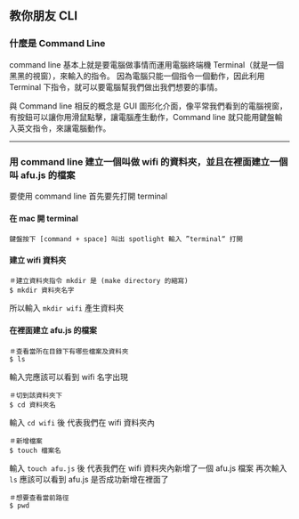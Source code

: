 ## 教你朋友 CLI

### 什麼是  Command Line
command line 基本上就是要電腦做事情而運用電腦終端機 Terminal（就是一個黑黑的視窗），來輸入的指令。
因為電腦只能一個指令一個動作，因此利用 Terminal 下指令，就可以要電腦幫我們做出我們想要的事情。

與 Command line 相反的概念是 GUI 圖形化介面，像平常我們看到的電腦視窗，有按鈕可以讓你用滑鼠點擊，讓電腦產生動作，Command line 就只能用鍵盤輸入英文指令，來讓電腦動作。

---


### 用 command line 建立一個叫做 wifi 的資料夾，並且在裡面建立一個叫 afu.js 的檔案

要使用 command line 首先要先打開 terminal

#### 在 mac 開 terminal 
    鍵盤按下 [command + space] 叫出 spotlight 輸入 ”terminal“ 打開

#### 建立 wifi 資料夾
	＃建立資料夾指令 mkdir 是 (make directory 的縮寫)
    $ mkdir 資料夾名字 
    
所以輸入 ``` mkdir wifi ``` 產生資料夾

#### 在裡面建立 afu.js 的檔案
	＃查看當所在目錄下有哪些檔案及資料夾 
    $ ls
輸入完應該可以看到 wifi 名字出現
 
 	＃切到該資料夾下 
    $ cd 資料夾名
 輸入 ``` cd wifi ``` 後 代表我們在 wifi 資料夾內
 
  	＃新增檔案
    $ touch 檔案名
 輸入 ``` touch afu.js ``` 後 代表我們在 wifi 資料夾內新增了一個 afu.js 檔案
 再次輸入 ``` ls ``` 應該可以看到 afu.js 是否成功新增在裡面了  
 
    ＃想要查看當前路徑
    $ pwd


